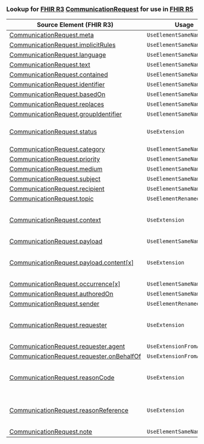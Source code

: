 ### Lookup for [FHIR R3](https://hl7.org/fhir/STU3/) [CommunicationRequest](https://hl7.org/fhir/STU3/CommunicationRequest.html) for use in [FHIR R5](https://hl7.org/fhir/R5/)

| Source Element (FHIR R3) | Usage | Target |
| -------------- | ----- | ------ |
| [CommunicationRequest.meta](https://hl7.org/fhir/STU3/CommunicationRequest.html#resource) | `UseElementSameName` | [CommunicationRequest.meta](https://hl7.org/fhir/R5/CommunicationRequest.html#resource) |
| [CommunicationRequest.implicitRules](https://hl7.org/fhir/STU3/CommunicationRequest.html#resource) | `UseElementSameName` | [CommunicationRequest.implicitRules](https://hl7.org/fhir/R5/CommunicationRequest.html#resource) |
| [CommunicationRequest.language](https://hl7.org/fhir/STU3/CommunicationRequest.html#resource) | `UseElementSameName` | [CommunicationRequest.language](https://hl7.org/fhir/R5/CommunicationRequest.html#resource) |
| [CommunicationRequest.text](https://hl7.org/fhir/STU3/CommunicationRequest.html#resource) | `UseElementSameName` | [CommunicationRequest.text](https://hl7.org/fhir/R5/CommunicationRequest.html#resource) |
| [CommunicationRequest.contained](https://hl7.org/fhir/STU3/CommunicationRequest.html#resource) | `UseElementSameName` | [CommunicationRequest.contained](https://hl7.org/fhir/R5/CommunicationRequest.html#resource) |
| [CommunicationRequest.identifier](https://hl7.org/fhir/STU3/CommunicationRequest.html#resource) | `UseElementSameName` | [CommunicationRequest.identifier](https://hl7.org/fhir/R5/CommunicationRequest.html#resource) |
| [CommunicationRequest.basedOn](https://hl7.org/fhir/STU3/CommunicationRequest.html#resource) | `UseElementSameName` | [CommunicationRequest.basedOn](https://hl7.org/fhir/R5/CommunicationRequest.html#resource) |
| [CommunicationRequest.replaces](https://hl7.org/fhir/STU3/CommunicationRequest.html#resource) | `UseElementSameName` | [CommunicationRequest.replaces](https://hl7.org/fhir/R5/CommunicationRequest.html#resource) |
| [CommunicationRequest.groupIdentifier](https://hl7.org/fhir/STU3/CommunicationRequest.html#resource) | `UseElementSameName` | [CommunicationRequest.groupIdentifier](https://hl7.org/fhir/R5/CommunicationRequest.html#resource) |
| [CommunicationRequest.status](https://hl7.org/fhir/STU3/CommunicationRequest.html#resource) | `UseExtension` | [http://hl7.org/fhir/3.0/StructureDefinition/extension-CommunicationRequest.status](StructureDefinition-ext-R3-CommunicationRequest.status.html) |
| [CommunicationRequest.category](https://hl7.org/fhir/STU3/CommunicationRequest.html#resource) | `UseElementSameName` | [CommunicationRequest.category](https://hl7.org/fhir/R5/CommunicationRequest.html#resource) |
| [CommunicationRequest.priority](https://hl7.org/fhir/STU3/CommunicationRequest.html#resource) | `UseElementSameName` | [CommunicationRequest.priority](https://hl7.org/fhir/R5/CommunicationRequest.html#resource) |
| [CommunicationRequest.medium](https://hl7.org/fhir/STU3/CommunicationRequest.html#resource) | `UseElementSameName` | [CommunicationRequest.medium](https://hl7.org/fhir/R5/CommunicationRequest.html#resource) |
| [CommunicationRequest.subject](https://hl7.org/fhir/STU3/CommunicationRequest.html#resource) | `UseElementSameName` | [CommunicationRequest.subject](https://hl7.org/fhir/R5/CommunicationRequest.html#resource) |
| [CommunicationRequest.recipient](https://hl7.org/fhir/STU3/CommunicationRequest.html#resource) | `UseElementSameName` | [CommunicationRequest.recipient](https://hl7.org/fhir/R5/CommunicationRequest.html#resource) |
| [CommunicationRequest.topic](https://hl7.org/fhir/STU3/CommunicationRequest.html#resource) | `UseElementRenamed` | [CommunicationRequest.about](https://hl7.org/fhir/R5/CommunicationRequest.html#resource) |
| [CommunicationRequest.context](https://hl7.org/fhir/STU3/CommunicationRequest.html#resource) | `UseExtension` | [http://hl7.org/fhir/3.0/StructureDefinition/extension-CommunicationRequest.context](StructureDefinition-ext-R3-CommunicationRequest.context.html) |
| [CommunicationRequest.payload](https://hl7.org/fhir/STU3/CommunicationRequest.html#resource) | `UseElementSameName` | [CommunicationRequest.payload](https://hl7.org/fhir/R5/CommunicationRequest.html#resource) |
| [CommunicationRequest.payload.content[x]](https://hl7.org/fhir/STU3/CommunicationRequest.html#resource) | `UseExtension` | [http://hl7.org/fhir/3.0/StructureDefinition/extension-CommunicationRequest.payload.content](StructureDefinition-ext-R3-CommunicationRequest.pa.content.html) |
| [CommunicationRequest.occurrence[x]](https://hl7.org/fhir/STU3/CommunicationRequest.html#resource) | `UseElementSameName` | [CommunicationRequest.occurrence[x]](https://hl7.org/fhir/R5/CommunicationRequest.html#resource) |
| [CommunicationRequest.authoredOn](https://hl7.org/fhir/STU3/CommunicationRequest.html#resource) | `UseElementSameName` | [CommunicationRequest.authoredOn](https://hl7.org/fhir/R5/CommunicationRequest.html#resource) |
| [CommunicationRequest.sender](https://hl7.org/fhir/STU3/CommunicationRequest.html#resource) | `UseElementRenamed` | [CommunicationRequest.informationProvider](https://hl7.org/fhir/R5/CommunicationRequest.html#resource) |
| [CommunicationRequest.requester](https://hl7.org/fhir/STU3/CommunicationRequest.html#resource) | `UseExtension` | [http://hl7.org/fhir/3.0/StructureDefinition/extension-CommunicationRequest.requester](StructureDefinition-ext-R3-CommunicationRequest.requester.html) |
| [CommunicationRequest.requester.agent](https://hl7.org/fhir/STU3/CommunicationRequest.html#resource) | `UseExtensionFromAncestor` | - |
| [CommunicationRequest.requester.onBehalfOf](https://hl7.org/fhir/STU3/CommunicationRequest.html#resource) | `UseExtensionFromAncestor` | - |
| [CommunicationRequest.reasonCode](https://hl7.org/fhir/STU3/CommunicationRequest.html#resource) | `UseExtension` | [http://hl7.org/fhir/3.0/StructureDefinition/extension-CommunicationRequest.reasonCode](StructureDefinition-ext-R3-CommunicationRequest.reasonCode.html) |
| [CommunicationRequest.reasonReference](https://hl7.org/fhir/STU3/CommunicationRequest.html#resource) | `UseExtension` | [http://hl7.org/fhir/3.0/StructureDefinition/extension-CommunicationRequest.reasonReference](StructureDefinition-ext-R3-CommunicationRequest.reasonReference.html) |
| [CommunicationRequest.note](https://hl7.org/fhir/STU3/CommunicationRequest.html#resource) | `UseElementSameName` | [CommunicationRequest.note](https://hl7.org/fhir/R5/CommunicationRequest.html#resource) |
